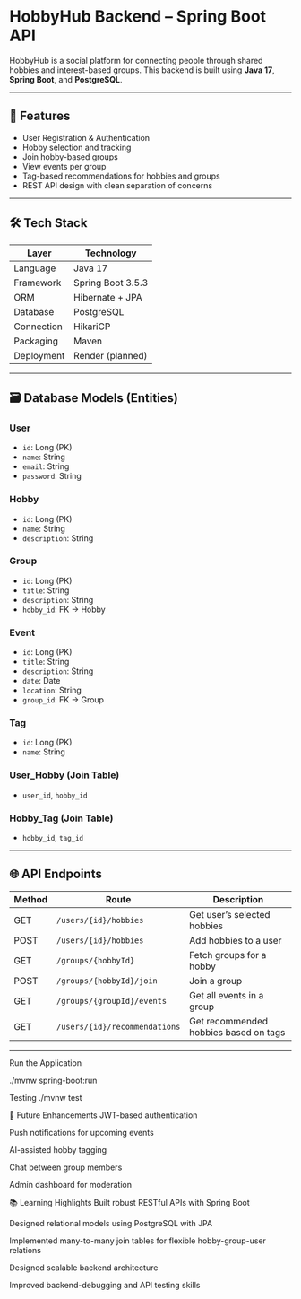 # HobbyHub Backend – Spring Boot API

HobbyHub is a social platform for connecting people through shared hobbies and interest-based groups. This backend is built using **Java 17**, **Spring Boot**, and **PostgreSQL**.

---

## 📌 Features

- User Registration & Authentication
- Hobby selection and tracking
- Join hobby-based groups
- View events per group
- Tag-based recommendations for hobbies and groups
- REST API design with clean separation of concerns

---

## 🛠 Tech Stack

| Layer       | Technology       |
|------------|------------------|
| Language    | Java 17          |
| Framework   | Spring Boot 3.5.3 |
| ORM         | Hibernate + JPA  |
| Database    | PostgreSQL       |
| Connection  | HikariCP         |
| Packaging   | Maven            |
| Deployment  | Render (planned) |

---

## 🗃️ Database Models (Entities)

### User
- `id`: Long (PK)
- `name`: String
- `email`: String
- `password`: String

### Hobby
- `id`: Long (PK)
- `name`: String
- `description`: String

### Group
- `id`: Long (PK)
- `title`: String
- `description`: String
- `hobby_id`: FK → Hobby

### Event
- `id`: Long (PK)
- `title`: String
- `description`: String
- `date`: Date
- `location`: String
- `group_id`: FK → Group

### Tag
- `id`: Long (PK)
- `name`: String

### User_Hobby (Join Table)
- `user_id`, `hobby_id`

### Hobby_Tag (Join Table)
- `hobby_id`, `tag_id`

---

## 🌐 API Endpoints

| Method | Route                            | Description                          |
|--------|----------------------------------|--------------------------------------|
| GET    | `/users/{id}/hobbies`            | Get user’s selected hobbies          |
| POST   | `/users/{id}/hobbies`            | Add hobbies to a user                |
| GET    | `/groups/{hobbyId}`              | Fetch groups for a hobby             |
| POST   | `/groups/{hobbyId}/join`         | Join a group                         |
| GET    | `/groups/{groupId}/events`       | Get all events in a group            |
| GET    | `/users/{id}/recommendations`    | Get recommended hobbies based on tags|

---

Run the Application
  
   ./mvnw spring-boot:run

Testing
    ./mvnw test

🚀 Future Enhancements
JWT-based authentication

Push notifications for upcoming events

AI-assisted hobby tagging

Chat between group members

Admin dashboard for moderation

📚 Learning Highlights
Built robust RESTful APIs with Spring Boot

Designed relational models using PostgreSQL with JPA

Implemented many-to-many join tables for flexible hobby-group-user relations

Designed scalable backend architecture

Improved backend-debugging and API testing skills